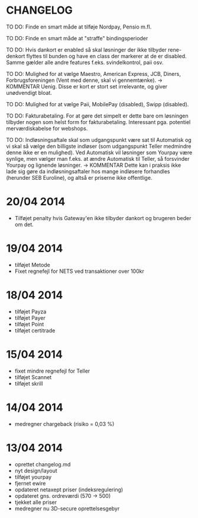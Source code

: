 CHANGELOG
==================

TO DO: Finde en smart måde at tilføje Nordpay, Pensio m.fl.

TO DO: Finde en smart måde at "straffe" bindingsperioder

TO DO: Hvis dankort er enabled så skal løsninger der ikke tilbyder rene-denkort flyttes til bunden og have en class der markerer at de er disabled. Samme gælder alle andre features f.eks. svindelkontrol, paii osv.

TO DO: Mulighed for at vælge Maestro, American Express, JCB, Diners, Forbrugsforeningen (Vent med denne, skal vi gennemtænke).
-> KOMMENTAR Uenig. Disse er kort er stort set irrelevante, og giver unødvendigt bloat.

TO DO: Mulighed for at vælge Paii, MobilePay (disabled), Swipp (disabled).

TO DO: Fakturabetaling. For at gøre det simpelt er dette bare om løsningen tilbyder nogen som helst form for fakturabetaling. Interessant pga. potentiel merværdiskabelse for webshops.

TO DO: Indløsningsaftale skal som udgangspunkt være sat til Automatisk og vi skal så vælge den billigste indløser (som udgangspunkt Teller medmindre denne ikke er en mulighed). Ved Automatisk vil løsninger som Yourpay være synlige, men vælger man f.eks. at ændre Automatisk til Teller, så forsvinder Yourpay og lignende løsninger.
-> KOMMENTAR Dette kan i praksis ikke lade sig gøre da indløsningsaftaler hos mange indløsere forhandles (herunder SEB Euroline), og altså er priserne ikke offentlige.

20/04 2014
==================
- Tilføjet penalty hvis Gateway'en ikke tilbyder dankort og brugeren beder om det.

19/04 2014
==================
- tilføjet Metode
- Fixet regnefejl for NETS ved transaktioner over 100kr

18/04 2014
==================
- tilføjet Payza
- tilføjet Payer
- tilføjet Point
- tilføjet certitrade

15/04 2014
==================
- fixet mindre regnefejl for Teller
- tilføjet Scannet
- tilføjet skrill

14/04 2014
==================
- medregner chargeback (risiko = 0,03 %)

13/04 2014
==================
- oprettet changelog.md
- nyt design/layout
- tilføjet yourpay
- fjernet ewire
- opdateret netaxept priser (indeksregulering)
- opdateret gns. ordreværdi (570 -> 500)
- tjekket alle priser
- medregner nu 3D-secure oprettelsesgebyr